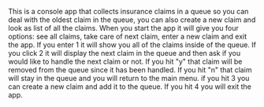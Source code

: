 This is a console app that collects insurance claims in a queue so you can deal with the oldest claim in the queue, you can also create a new claim and look as list of all the claims. When you start the app it will give you four options: see all claims, take care of next claim, enter a new claim and exit the app. If you enter 1 it will show you all of the claims inside of the queue. If you click 2 it will display the next claim in the queue and then ask if you would like to handle the next claim or not. If you hit "y" that claim will be removed from the queue since it has been handled. If you hit "n" that claim will stay in the queue and you will return to the main menu. if you hit 3 you can create a new claim and add it to the queue. If you hit 4 you will exit the app.